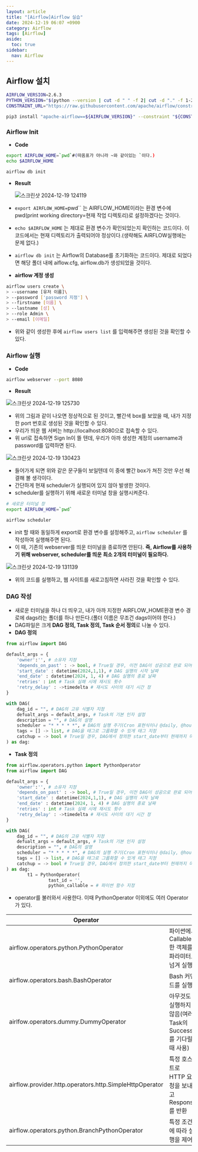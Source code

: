 ```yaml
---
layout: article
title: "[Airflow]Airflow 실습"
date: 2024-12-19 06:07 +0900
category: Airflow
tags: [Airflow]
aside:
  toc: true
sidebar:
  nav: Airflow
---
```

## Airflow 설치

```bash
AIRFLOW_VERSION=2.6.3
PYTHON_VERSION="$(python --version | cut -d " " -f 2| cut -d "." -f 1-2)"
CONSTRAINT_URL="https://raw.githubusercontent.com/apache/airflow/constraints-${AIRFLOW_VERSION}/constraints-${PYTHON_VERSION}.txt"

pip3 install "apache-airflow==${AIRFLOW_VERSION}" --constraint "${CONSTRAINT_URL}"
```

### Airflow Init

- **Code**

```bash
export AIRFLOW_HOME=`pwd`#(따옴표가 아니라 ~와 같이있는 `이다.)
echo $AIRFLOW_HOME

airflow db init
```

- **Result**
    
    ![스크린샷 2024-12-19 124119](https://github.com/user-attachments/assets/1b528603-ed4b-4c4f-94c2-1ba7f11ac346)
    
- `export AIRFLOW_HOME=`pwd`` 는 AIRFLOW_HOME이라는 환경 변수에 pwd(print working directory=현재 작업 디렉토리)로 설정하겠다는 것이다.
- `echo $AIRFLOW_HOME` 는 제대로 환경 변수가 확인되었는지 확인하는 코드이다. 이 코드에서는 현재 디렉토리가 출력되어야 정상이다.(생략해도 AIRFLOW실행에는 문제 없다.)
- `airflow db init` 는 Airflow의 Database를 초기화하는 코드이다. 제대로 되었다면 해당 폴더 내에 aiflow.cfg, airflow.db가 생성되었을 것이다.
- **airflow 계정 생성**

```bash
airflow users create \
> --username [유저 이름]\
> --password ['password 지정'] \
> --firstname [이름] \
> --lastname [성] \
> --role Admin \
> --email [이메일]
```

- 위와 같이 생성한 후에 `airflow users list` 를 입력해주면 생성된 것을 확인할 수 있다.

### Airflow 실행

- **Code**

```bash
airflow webserver --port 8080
```

- **Result**

![스크린샷 2024-12-19 125730](https://github.com/user-attachments/assets/8ebee263-2d47-4475-a826-ac3da20ff5c7)

- 위의 그림과 같이 나오면 정상적으로 된 것이고, 빨간색 box를 보았을 때, 내가 지정한 port 번호로 생성된 것을 확인할 수 있다.
- 우리가 띄운 웹 서버는 http://localhost:8080으로 접속할 수 있다.
- 위 url로 접속하면 Sign In이 뜰 텐데, 우리가 아까 생성한 계정의 username과 password를 입력하면 된다.

![스크린샷 2024-12-19 130423](https://github.com/user-attachments/assets/03ed252a-d40e-4304-9772-29ace84c219a)

- 들어가게 되면 위와 같은 문구들이 보일텐데 이 중에 빨간 box가 쳐진 것만 우선 해결해 볼 생각이다.
- 간단하게 현재 scheduler가 실행되어 있지 않아 발생한 것이다.
- scheduler를 실행하기 위해 새로운 터미널 창을 실행시켜준다.

```bash
# 새로운 터미널 창
export AIRFLOW_HOME=`pwd`

airflow scheduler
```

- init 할 때와 동일하게 export로 환경 변수를 설정해주고, `airflow scheduler` 를 작성하여 실행해주면 된다.
- 이 때, 기존의 webserver를 띄운 터미널을 종료하면 안된다. **즉, Airflow를 사용하기 위해 webserver, scheduler를 띄운 최소 2개의 터미널이 필요하다.**

![스크린샷 2024-12-19 131139](https://github.com/user-attachments/assets/9e566cc2-2869-463a-9f1a-68524d16c3b3)


- 위의 코드를 실행하고, 웹 사이트를 새로고침하면 사라진 것을 확인할 수 있다.

### DAG 작성

- 새로운 터미널을 하나 더 띄우고, 내가 아까 지정한 AIRFLOW_HOME환경 변수 경로에 dags라는 폴더를 하나 만든다.(폴더 이름은 무조건 dags이어야 한다.)
- DAG파일은 크게 **DAG 정의, Task 정의, Task 순서 정의**로 나눌 수 있다.
- **DAG 정의**

```python
from airflow import DAG

default_args = {
    'owner':'', # 소유자 지정
    'depends_on_past' : -> bool, # True일 경우, 이전 DAG이 성공으로 완료 되어야 이후의 DAG 실행
    'start_date' : datetime(2024,1,1), # DAG 실행의 시작 날짜
    'end_date' : datetime(2024, 1, 4) # DAG 실행의 종료 날짜
    'retries' : int # Task 실패 시에 재시도 횟수
    'retry_delay' : ->timedelta # 재시도 사이의 대기 시간 정
}

with DAG(
	dag_id = "", # DAG의 고유 식별자 지정
	defualt_args = default_args, # Task의 기본 인자 설정
	description = "", # DAG의 설명
	scheduler = "* * * * *", # DAG의 실행 주기(Cron 표현식이나 @daily, @hourly, @once 등으로 지정)
	tags = [] -> list, # DAG을 태그로 그룹화할 수 있게 태그 지정
	catchup = -> bool # True일 경우, DAG에서 정의한 start_date부터 현재까지 미실행된 모든 스케줄에 대해 DAG을 실행하게 된다.
) as dag:
```

- **Task 정의**

```python
from airflow.operators.python import PythonOperator
from airflow import DAG

default_args = {
    'owner':'', # 소유자 지정
    'depends_on_past' : -> bool, # True일 경우, 이전 DAG이 성공으로 완료 되어야 이후의 DAG 실행
    'start_date' : datetime(2024,1,1), # DAG 실행의 시작 날짜
    'end_date' : datetime(2024, 1, 4) # DAG 실행의 종료 날짜
    'retries' : int # Task 실패 시에 재시도 횟수
    'retry_delay' : ->timedelta # 재시도 사이의 대기 시간 정
}

with DAG(
	dag_id = "", # DAG의 고유 식별자 지정
	defualt_args = default_args, # Task의 기본 인자 설정
	description = "", # DAG의 설명
	scheduler = "* * * * *", # DAG의 실행 주기(Cron 표현식이나 @daily, @hourly, @once 등으로 지정)
	tags = [] -> list, # DAG을 태그로 그룹화할 수 있게 태그 지정
	catchup = -> bool # True일 경우, DAG에서 정의한 start_date부터 현재까지 미실행된 모든 스케줄에 대해 DAG을 실행하게 된다.
) as dag:
		t1 = PythonOperator(
				tast_id = '',
				python_callable = # 파이썬 함수 지정
```

- operator를 불러와서 사용한다. 이때 PythonOperator 이외에도 여러 Operator가 있다.

| Operator |  |
| --- | --- |
| airflow.operators.python.PythonOperator | 파이썬에서 Callable한 객체를 파라미터로 넘겨 실행 |
| airflow.operators.bash.BashOperator | Bash 커맨드를 실행 |
| airlfow.operators.dummy.DummyOperator | 아무것도 실행하지 않음(여러 Task의 Success를 기다릴 때 사용) |
| airflow.provider.http.operators.http.SimpleHttpOperator | 특정 호스트로 HTTP 요청을 보내고 Response를 반환 |
| airflow.operators.python.BranchPythonOperator | 특정 조건에 따라 실행을 제어 |
